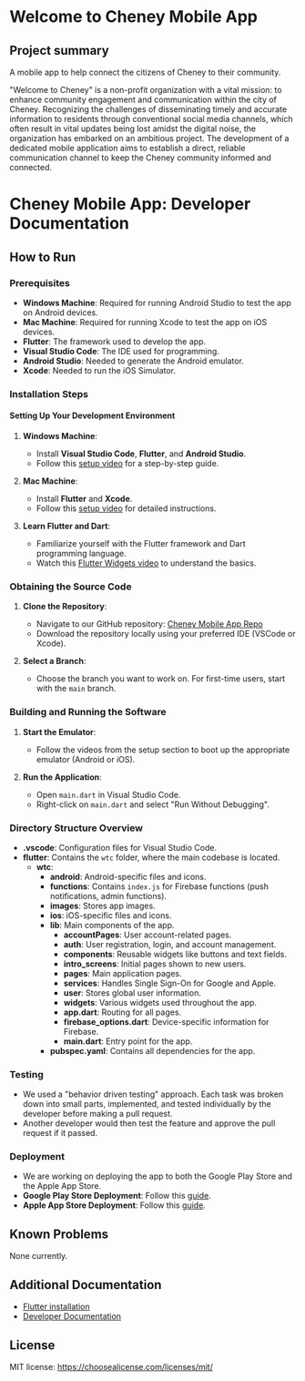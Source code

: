 # Welcome to Cheney Mobile App
## Project summary
A mobile app to help connect the citizens of Cheney to their community.

"Welcome to Cheney" is a non-profit organization with a vital mission: to enhance community engagement and communication within the city of Cheney. Recognizing the challenges of disseminating timely and accurate information to residents through conventional social media channels, which often result in vital updates being lost amidst the digital noise, the organization has embarked on an ambitious project. The development of a dedicated mobile application aims to establish a direct, reliable communication channel to keep the Cheney community informed and connected.

# Cheney Mobile App: Developer Documentation

## How to Run

### Prerequisites
- **Windows Machine**: Required for running Android Studio to test the app on Android devices.
- **Mac Machine**: Required for running Xcode to test the app on iOS devices.
- **Flutter**: The framework used to develop the app.
- **Visual Studio Code**: The IDE used for programming.
- **Android Studio**: Needed to generate the Android emulator.
- **Xcode**: Needed to run the iOS Simulator.

### Installation Steps

#### Setting Up Your Development Environment

1. **Windows Machine**:
    - Install **Visual Studio Code**, **Flutter**, and **Android Studio**.
    - Follow this [setup video](https://www.youtube.com/watch?v=VFDbZk2xhO4&list=PLCC34OHNcOtpx9qCZNvNbIT1Gx3BAOku) for a step-by-step guide.

2. **Mac Machine**:
    - Install **Flutter** and **Xcode**.
    - Follow this [setup video](https://www.youtube.com/watch?v=KdO9B_CZmzo) for detailed instructions.

3. **Learn Flutter and Dart**:
    - Familiarize yourself with the Flutter framework and Dart programming language.
    - Watch this [Flutter Widgets video](https://www.youtube.com/watch?v=HbzUzEg8Aqc&list=PLCC34OHNcOto7WU2QzVn3hnpSOYEdflVf) to understand the basics.

### Obtaining the Source Code

1. **Clone the Repository**:
    - Navigate to our GitHub repository: [Cheney Mobile App Repo](https://github.com/CSCD488-Winter2024/senior-project-the-a-team)
    - Download the repository locally using your preferred IDE (VSCode or Xcode).

2. **Select a Branch**:
    - Choose the branch you want to work on. For first-time users, start with the `main` branch.

### Building and Running the Software

1. **Start the Emulator**:
    - Follow the videos from the setup section to boot up the appropriate emulator (Android or iOS).

2. **Run the Application**:
    - Open `main.dart` in Visual Studio Code.
    - Right-click on `main.dart` and select "Run Without Debugging".

### Directory Structure Overview

- **.vscode**: Configuration files for Visual Studio Code.
- **flutter**: Contains the `wtc` folder, where the main codebase is located.
    - **wtc**:
        - **android**: Android-specific files and icons.
        - **functions**: Contains `index.js` for Firebase functions (push notifications, admin functions).
        - **images**: Stores app images.
        - **ios**: iOS-specific files and icons.
        - **lib**: Main components of the app.
            - **accountPages**: User account-related pages.
            - **auth**: User registration, login, and account management.
            - **components**: Reusable widgets like buttons and text fields.
            - **intro_screens**: Initial pages shown to new users.
            - **pages**: Main application pages.
            - **services**: Handles Single Sign-On for Google and Apple.
            - **user**: Stores global user information.
            - **widgets**: Various widgets used throughout the app.
            - **app.dart**: Routing for all pages.
            - **firebase_options.dart**: Device-specific information for Firebase.
            - **main.dart**: Entry point for the app.
        - **pubspec.yaml**: Contains all dependencies for the app.

### Testing

- We used a "behavior driven testing" approach. Each task was broken down into small parts, implemented, and tested individually by the developer before making a pull request.
- Another developer would then test the feature and approve the pull request if it passed.

### Deployment

- We are working on deploying the app to both the Google Play Store and the Apple App Store.
- **Google Play Store Deployment**: Follow this [guide](https://www.youtube.com/watch?v=Jk4X3EDXi7s&t=202s).
- **Apple App Store Deployment**: Follow this [guide](https://www.youtube.com/watch?v=0zgDF81ZLrQ&t=651s).

## Known Problems
None currently.
## Additional Documentation
* [Flutter installation](https://docs.flutter.dev/get-started/install)
* [Developer Documentation](https://github.com/CSCD488-Winter2024/senior-project-the-a-team/blob/Calendar_fix/Developer_Documentation.pdf)
## License
MIT license: https://choosealicense.com/licenses/mit/
